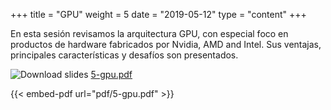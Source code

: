 +++
title = "GPU"
weight = 5
date = "2019-05-12"
type = "content"
+++

En esta sesión revisamos la arquitectura GPU, con especial foco en 
productos de hardware fabricados por Nvidia, AMD and Intel.
Sus ventajas, principales características y desafíos son presentados.

![Download slides](../../images/pdf_web.png) [5-gpu.pdf](../../pdf/5-gpu.pdf)

{{< embed-pdf url="pdf/5-gpu.pdf" >}}